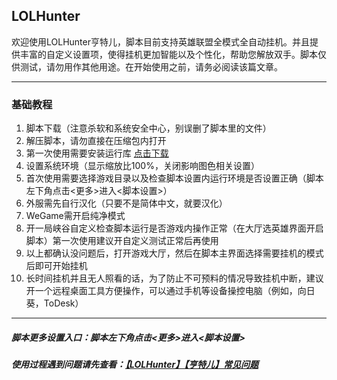 ## LOLHunter

欢迎使用LOLHunter亨特儿，脚本目前支持英雄联盟全模式全自动挂机。并且提供丰富的自定义设置项，使得挂机更加智能以及个性化，帮助您解放双手。脚本仅供测试，请勿用作其他用途。在开始使用之前，请务必阅读该篇文章。
___
### 基础教程
1. 脚本下载（注意杀软和系统安全中心，别误删了脚本里的文件）
2. 解压脚本，请勿直接在压缩包内打开
3. 第一次使用需要安装运行库 [点击下载](https://dotnet.microsoft.com/zh-cn/download/dotnet/thank-you/runtime-desktop-6.0.8-windows-x86-installer)
4. 设置系统环境（显示缩放比100%，关闭影响图色相关设置）
5. 首次使用需要选择游戏目录以及检查脚本设置内运行环境是否设置正确（脚本左下角点击<更多>进入<脚本设置>）
6. 外服需先自行汉化（只要不是简体中文，就要汉化）
7. WeGame需开启纯净模式
8. 开一局峡谷自定义检查脚本运行是否游戏内操作正常（在大厅选英雄界面开启脚本）第一次使用建议开自定义测试正常后再使用
9. 以上都确认没问题后，打开游戏大厅，然后在脚本主界面选择需要挂机的模式后即可开始挂机
10. 长时间挂机并且无人照看的话，为了防止不可预料的情况导致挂机中断，建议开一个远程桌面工具方便操作，可以通过手机等设备操控电脑（例如，向日葵，ToDesk）
___
##### 脚本更多设置入口：脚本左下角点击<更多>进入<脚本设置>
##### 使用过程遇到问题请先查看：[【LOLHunter】【亨特儿】常见问题](https://www.cnblogs.com/Laopengblog/p/17108810.html)
